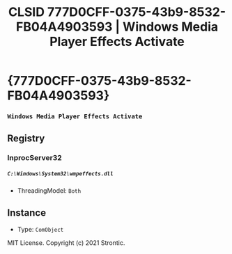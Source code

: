 ﻿---
title: "CLSID 777D0CFF-0375-43b9-8532-FB04A4903593 | Windows Media Player Effects Activate"
excerpt: What is COM-Object CLSID 777D0CFF-0375-43b9-8532-FB04A4903593?
---

# {777D0CFF-0375-43b9-8532-FB04A4903593}

### `Windows Media Player Effects Activate`

## Registry


### InprocServer32

##### `C:\Windows\System32\wmpeffects.dll`
* ThreadingModel: `Both`

## Instance

* Type: `ComObject`

MIT License. Copyright (c) 2021 Strontic.


